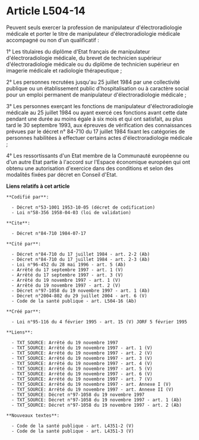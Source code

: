 # Article L504-14

Peuvent seuls exercer la profession de manipulateur d'électroradiologie médicale et porter le titre de manipulateur
d'électroradiologie médicale accompagné ou non d'un qualificatif :

1° Les titulaires du diplôme d'Etat français de manipulateur d'électroradiologie médicale, du brevet de technicien supérieur
d'électroradiologie médicale ou du diplôme de technicien supérieur en imagerie médicale et radiologie thérapeutique ;

2° Les personnes recrutées jusqu'au 25 juillet 1984 par une collectivité publique ou un établissement public
d'hospitalisation ou à caractère social pour un emploi permanent de manipulateur d'électroradiologie médicale ;

3° Les personnes exerçant les fonctions de manipulateur d'électroradiologie médicale au 25 juillet 1984 ou ayant exercé ces
fonctions avant cette date pendant une durée au moins égale à six mois et qui ont satisfait, au plus tard le 30 septembre
1993, aux épreuves de vérification des connaissances prévues par le décret n° 84-710 du 17 juillet 1984 fixant les catégories
de personnes habilitées à effectuer certains actes d'électroradiologie médicale ;

4° Les ressortissants d'un Etat membre de la Communauté européenne ou d'un autre Etat partie à l'accord sur l'Espace
économique européen qui ont obtenu une autorisation d'exercice dans des conditions et selon des modalités fixées par décret
en Conseil d'Etat.

**Liens relatifs à cet article**

	**Codifié par**:

	  - Décret n°53-1001 1953-10-05 (décret de codification)
	  - Loi n°58-356 1958-04-03 (loi de validation)

	**Cite**:

	  - Décret n°84-710 1984-07-17

	**Cité par**:

	  - Décret n°84-710 du 17 juillet 1984 - art. 2-2 (Ab)
	  - Décret n°84-710 du 17 juillet 1984 - art. 2-3 (Ab)
	  - Loi n°96-452 du 28 mai 1996 - art. 5 (Ab)
	  - Arrêté du 17 septembre 1997 - art. 1 (V)
	  - Arrêté du 17 septembre 1997 - art. 3 (V)
	  - Arrêté du 19 novembre 1997 - art. 1 (V)
	  - Arrêté du 19 novembre 1997 - art. 2 (V)
	  - Décret n°97-1058 du 19 novembre 1997 - art. 1 (Ab)
	  - Décret n°2004-802 du 29 juillet 2004 - art. 6 (V)
	  - Code de la santé publique - art. L504-16 (Ab)

	**Créé par**:

	  - Loi n°95-116 du 4 février 1995 - art. 15 (V) JORF 5 février 1995

	**Liens**:

	  - TXT_SOURCE: Arrêté du 19 novembre 1997
	  - TXT_SOURCE: Arrêté du 19 novembre 1997 - art. 1 (V)
	  - TXT_SOURCE: Arrêté du 19 novembre 1997 - art. 2 (V)
	  - TXT_SOURCE: Arrêté du 19 novembre 1997 - art. 3 (V)
	  - TXT_SOURCE: Arrêté du 19 novembre 1997 - art. 4 (V)
	  - TXT_SOURCE: Arrêté du 19 novembre 1997 - art. 5 (V)
	  - TXT_SOURCE: Arrêté du 19 novembre 1997 - art. 6 (V)
	  - TXT_SOURCE: Arrêté du 19 novembre 1997 - art. 7 (V)
	  - TXT_SOURCE: Arrêté du 19 novembre 1997 - art. Annexe I (V)
	  - TXT_SOURCE: Arrêté du 19 novembre 1997 - art. Annexe II (V)
	  - TXT_SOURCE: Décret n°97-1058 du 19 novembre 1997
	  - TXT_SOURCE: Décret n°97-1058 du 19 novembre 1997 - art. 1 (Ab)
	  - TXT_SOURCE: Décret n°97-1058 du 19 novembre 1997 - art. 2 (Ab)

	**Nouveaux textes**:

	  - Code de la santé publique - art. L4351-2 (V)
	  - Code de la santé publique - art. L4351-3 (V)
